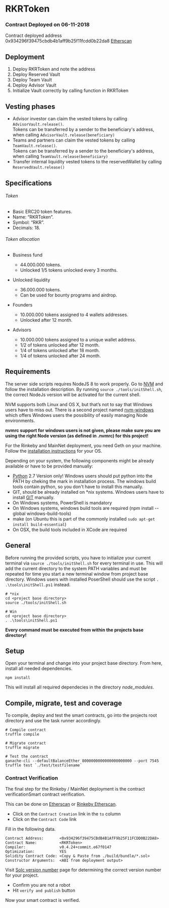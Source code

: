# RKRToken

### Contract Deployed on 06-11-2018

Contract deployed address 0x934296f39475cbdb4b1aff9b25f11fcdd0b22da8
[Etherscan](https://etherscan.io/address/0x934296f39475cbdb4b1aff9b25f11fcdd0b22da8)


## Deployment
1. Deploy RKRToken and note the address
2. Deploy Reserved Vault
3. Deploy Team Vault
4. Deploy Advisor Vault
5. Initialize Vault correctly by calling function in RKRToken


## Vesting phases
* Advisor investor can claim the vested tokens by calling `AdvisorVault.release()`.  
Tokens can be transferred by a sender to the beneficiary's address, when calling `AdvisorVault.release(beneficiary)`
* Teams and partners can claim the vested tokens by calling `TeamVault.release()`.  
Tokens can be transferred by a sender to the beneficiary's address, when calling `TeamVault.release(beneficiary)`
* Transfer internal liquidity vested tokens to the reservedWallet by calling `ReservedVault.release()`

## Specifications
###### Token
* Basic ERC20 token features.
* Name: “RKRToken”.
* Symbol: “RKR”.
* Decimals: 18.

###### Token allocation
* Business fund
    * 44.000.000 tokens.
    * Unlocked 1/5 tokens unlocked every 3 months.
    
* Unlocked liquidity
    * 36.000.000 tokens.
    * Can be used for bounty programs and airdrop.

* Founders
    * 10.000.000 tokens assigned to 4 wallets addresses.
    * Unlocked after 12 month.

* Advisors
    * 10.000.000 tokens assigned to a unique wallet address.
    * 1/2 of tokens unlocked after 12 month.
    * 1/4 of tokens unlocked after 18 month.
    * 1/4 of tokens unlocked after 24 month.



## Requirements
The server side scripts requires NodeJS 8 to work properly.
Go to [NVM](https://github.com/creationix/nvm) and follow the installation description.
By running `source ./tools/initShell.sh`, the correct NodeJs version will be activated for the current shell.

NVM supports both Linux and OS X, but that’s not to say that Windows users have to miss out. There is a second project named [nvm-windows](https://github.com/coreybutler/nvm-windows) which offers Windows users the possibility of easily managing Node environments.

__nvmrc support for windows users is not given, please make sure you are using the right Node version (as defined in .nvmrc) for this project!__

For the Rinkeby and MainNet deployment, you need Geth on your machine.
Follow the [installation instructions](https://github.com/ethereum/go-ethereum/wiki/Building-Ethereum) for your OS.

Depending on your system, the following components might be already available or have to be provided manually:
* [Python](https://www.python.org/downloads/windows/) 2.7 Version only! Windows users should put python into the PATH by cheking the mark in installation process. The windows build tools contain python, so you don't have to install this manually.
* GIT, should be already installed on *nix systems. Windows users have to install [GIT](http://git-scm.com/download/win) manually.
* On Windows systems, PowerShell is mandatory
* On Windows systems, windows build tools are required (npm install --global windows-build-tools)
* make (on Ubuntu this is part of the commonly installed `sudo apt-get install build-essential`)
* On OSX, the build tools included in XCode are required

## General
Before running the provided scripts, you have to initialize your current terminal via `source ./tools/initShell.sh` for every terminal in use. This will add the current directory to the system PATH variables and must be repeated for time you start a new terminal window from project base directory. Windows users with installed PoserShell should use the script `. .\tools\initShell.ps1` instead.
```
# *nix
cd <project base directory>
source ./tools/initShell.sh

# Win
cd <project base directory>
. .\tools\initShell.ps1
```

__Every command must be executed from within the projects base directory!__

## Setup
Open your terminal and change into your project base directory. From here, install all needed dependencies.
```
npm install
```
This will install all required dependecies in the directory _node_modules_.

## Compile, migrate, test and coverage
To compile, deploy and test the smart contracts, go into the projects root directory and use the task runner accordingly.
```
# Compile contract
truffle compile

# Migrate contract
truffle migrate

# Test the contract
ganache-cli --defaultBalanceEther 8000000000000000000000 --port 7545
truffle test `./test/testfilename`
```

### Contract Verification
The final step for the Rinkeby / MainNet deployment is the contract verificationSmart contract verification.

This can be done on [Etherscan](https://etherscan.io/address/<REAL_ADDRESS_HERE>) or [Rinkeby Etherscan](https://rinkeby.etherscan.io/address/<REAL_ADDRESS_HERE>).
- Click on the `Contract Creation` link in the `to` column
- Click on the `Contract Code` link

Fill in the following data.
```
Contract Address:       <0x934296f39475CBdB4B1AfF9b25F11FCDD0B22DA8>
Contract Name:          <RKRToken>
Compiler:               v0.4.24+commit.e67f0147
Optimization:           YES
Solidity Contract Code: <Copy & Paste from ./build/bundle/*.sol>
Constructor Arguments:  <ABI from deployment output>
```
Visit [Solc version number](https://github.com/ethereum/solc-bin/tree/gh-pages/bin) page for determining the correct version number for your project.

- Confirm you are not a robot
- Hit `verify and publish` button

Now your smart contract is verified.
